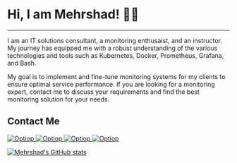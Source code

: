# Hi, I am Mehrshad! 👨‍🏫
----

I am an IT solutions consultant, a monitoring enthusaist,
and an instructor. My journey has equipped me with a robust understanding 
of the various technologies and tools such as 
Kubernetes, Docker, Prometheus, Grafana, and Bash.

My goal is to implement and fine-tune monitoring systems for my 
clients to ensure optimal service performance. 
If you are looking for a monitoring expert, contact me to discuss 
your requirements and find the best monitoring solution for 
your needs.

## Contact Me 

[
  ![Optiop](https://img.shields.io/badge/Linkedin-mehrshad-blue)
](https://www.linkedin.com/in/mehrshad-lotfi)
[
  ![Optiop](https://img.shields.io/badge/appointment-book-blue)
](https://calendar.app.google/q3fs63UeZTsCgyeA6)
[
  ![Optiop](https://img.shields.io/badge/work-optiop-blue)
](https://optiop.org/en/)
[
  ![Optiop](https://img.shields.io/badge/webpage-mehrshad.io-blue)
](https://mehrshad.io)

[![Mehrshad's GitHub stats](https://github-readme-stats.vercel.app/api?username=mehr74&show_icons=true&&theme=dark)](https://github.com/anuraghazra/github-readme-stats)

